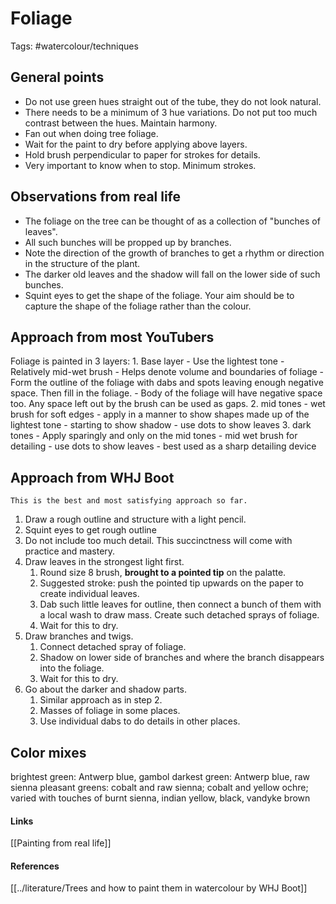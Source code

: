 # Foliage
Tags: #watercolour/techniques 

## General points

- Do not use green hues straight out of the tube, they do not look natural. 
- There needs to be a minimum of 3 hue variations. Do not put too much contrast between the hues. Maintain harmony.
- Fan out when doing tree foliage.
- Wait for the paint to dry before applying above layers.
- Hold brush perpendicular to paper for strokes for details.
- Very important to know when to stop. Minimum strokes.

## Observations from real life
- The foliage on the tree can be thought of as a collection of "bunches of leaves".
- All such bunches will be propped up by branches.
- Note the direction of the growth of branches to get a rhythm or direction in the structure of the plant.
- The darker old leaves and the shadow will fall on the lower side of such bunches.
- Squint eyes to get the shape of the foliage. Your aim should be to capture the shape of the foliage rather than the colour.

## Approach from most YouTubers
Foliage is painted in 3 layers:
	1. Base layer 
		- Use the lightest tone
		- Relatively mid-wet brush
		- Helps denote volume and boundaries of foliage
		- Form the outline of the foliage with dabs and spots leaving enough negative space. Then fill in the foliage.
		- Body of the foliage will have negative space too. Any space left out by the brush can be used as gaps.
	2. mid tones
		- wet brush for soft edges
		- apply in a manner to show shapes made up of the lightest tone
		- starting to show shadow
		- use dots to show leaves
	3. dark tones
		- Apply sparingly and only on the mid tones
		- mid wet brush for detailing
		- use dots to show leaves
		- best used as a sharp detailing device

## Approach from WHJ Boot

````ad-important
This is the best and most satisfying approach so far.
````

1. Draw a rough outline and structure with a light pencil.
2. Squint eyes to get rough outline
3. Do not include too much detail. This succinctness will come with practice and mastery.
4. Draw leaves in the strongest light first.
	1. Round size 8 brush, **brought to a pointed tip** on the palatte.
	2. Suggested stroke: push the pointed tip upwards on the paper to create individual leaves.
	3. Dab such little leaves for outline, then connect a bunch of them with a local wash to draw mass. Create such detached sprays of foliage.
	4. Wait for this to dry.
5. Draw branches and twigs. 
	1. Connect detached spray of foliage. 
	2. Shadow on lower side of branches and where the branch disappears into the foliage.
	3. Wait for this to dry.
7. Go about the darker and shadow parts.
	1. Similar approach as in step 2.
	2. Masses of foliage in some places.
	3. Use individual dabs to do details in other places.

## Color mixes
brightest green: Antwerp blue, gambol
darkest green: Antwerp blue, raw sienna
pleasant greens: cobalt and raw sienna; cobalt and yellow ochre; varied with touches of burnt sienna, indian yellow, black, vandyke brown

#### Links
[[Painting from real life]]

#### References
[[../literature/Trees and how to paint them in watercolour by WHJ Boot]]